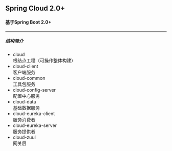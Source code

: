 ## Spring Cloud 2.0+ #
#### 基于Spring Boot 2.0+ ####
***
##### 结构简介 #####
- cloud <br/>
根结点工程（可操作整体构建）
- cloud-client <br/>
客户端服务
- cloud-common <br/>
工具包服务
- cloud-config-server <br/>
配置中心服务
- cloud-data <br/>
基础数据服务
- cloud-eureka-client <br/>
服务消费者
- cloud-eureka-server <br/>
服务提供者
- cloud-zuul <br/>
网关层